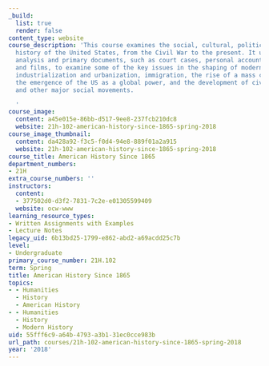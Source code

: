 ```yaml
---
_build:
  list: true
  render: false
content_type: website
course_description: 'This course examines the social, cultural, political, and economic
  history of the United States, from the Civil War to the present. It uses secondary
  analysis and primary documents, such as court cases, personal accounts, photographs,
  and films, to examine some of the key issues in the shaping of modern America, including
  industrialization and urbanization, immigration, the rise of a mass consumer society,
  the emergence of the US as a global power, and the development of civil rights activism
  and other major social movements.

  '
course_image:
  content: a45e015e-86bb-d517-9ee8-237fcb210dc8
  website: 21h-102-american-history-since-1865-spring-2018
course_image_thumbnail:
  content: da428a92-f3c5-f0d4-94e8-889f01a2a915
  website: 21h-102-american-history-since-1865-spring-2018
course_title: American History Since 1865
department_numbers:
- 21H
extra_course_numbers: ''
instructors:
  content:
  - 377502d0-d3f2-7831-7c2e-e01305599409
  website: ocw-www
learning_resource_types:
- Written Assignments with Examples
- Lecture Notes
legacy_uid: 6b13bd25-1799-e862-abd2-a69acdd25c7b
level:
- Undergraduate
primary_course_number: 21H.102
term: Spring
title: American History Since 1865
topics:
- - Humanities
  - History
  - American History
- - Humanities
  - History
  - Modern History
uid: 55fff6c9-a64b-4793-a3b1-31ec0cce983b
url_path: courses/21h-102-american-history-since-1865-spring-2018
year: '2018'
---
```

